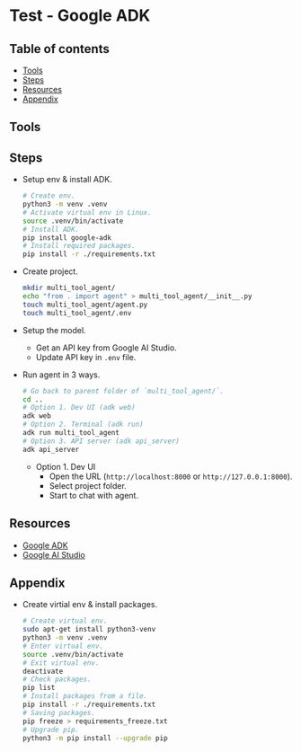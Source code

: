 <!-- omit in toc -->
# Test - Google ADK

<!-- omit in toc -->
## Table of contents

- [Tools](#tools)
- [Steps](#steps)
- [Resources](#resources)
- [Appendix](#appendix)

## Tools

## Steps

- Setup env & install ADK.

  ``` bash
  # Create env.
  python3 -m venv .venv
  # Activate virtual env in Linux.
  source .venv/bin/activate
  # Install ADK.
  pip install google-adk
  # Install required packages.
  pip install -r ./requirements.txt
  ```

- Create project.

  ``` bash
  mkdir multi_tool_agent/
  echo "from . import agent" > multi_tool_agent/__init__.py
  touch multi_tool_agent/agent.py
  touch multi_tool_agent/.env
  ```

- Setup the model.
  - Get an API key from Google AI Studio.
  - Update API key in `.env` file.

- Run agent in 3 ways.

  ``` bash
  # Go back to parent folder of `multi_tool_agent/`.
  cd ..
  # Option 1. Dev UI (adk web)
  adk web
  # Option 2. Terminal (adk run)
  adk run multi_tool_agent
  # Option 3. API server (adk api_server)
  adk api_server
  ```

  - Option 1. Dev UI
    - Open the URL (`http://localhost:8000` or `http://127.0.0.1:8000`).
    - Select project folder.
    - Start to chat with agent.

## Resources

- [Google ADK](https://google.github.io/adk-docs/)
- [Google AI Studio](https://aistudio.google.com/)

## Appendix

- Create virtial env & install packages.

  ```bash
  # Create virtual env.
  sudo apt-get install python3-venv
  python3 -m venv .venv
  # Enter virtual env.
  source .venv/bin/activate
  # Exit virtual env.
  deactivate
  # Check packages.
  pip list
  # Install packages from a file.
  pip install -r ./requirements.txt
  # Saving packages.
  pip freeze > requirements_freeze.txt
  # Upgrade pip.
  python3 -m pip install --upgrade pip
  ```
